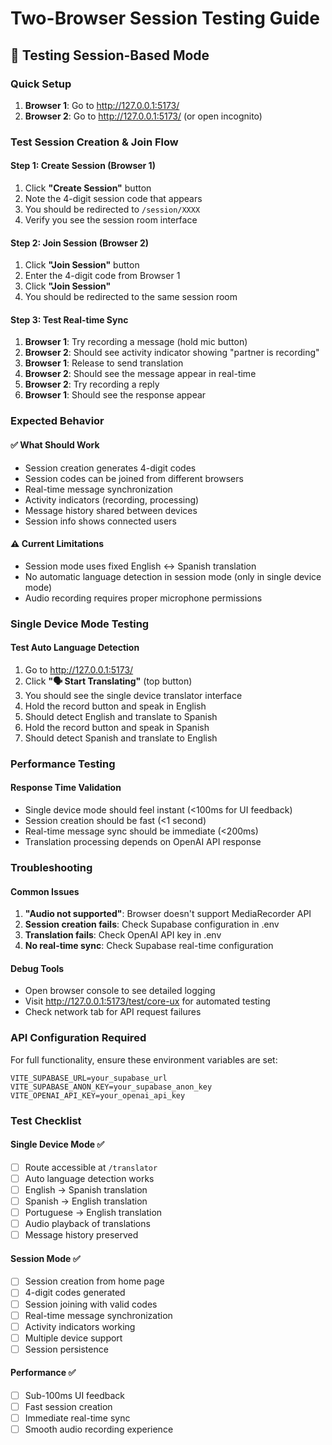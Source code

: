 # Two-Browser Session Testing Guide

## 🎯 Testing Session-Based Mode

### Quick Setup
1. **Browser 1**: Go to http://127.0.0.1:5173/
2. **Browser 2**: Go to http://127.0.0.1:5173/ (or open incognito)

### Test Session Creation & Join Flow

#### Step 1: Create Session (Browser 1)
1. Click **"Create Session"** button
2. Note the 4-digit session code that appears
3. You should be redirected to `/session/XXXX`
4. Verify you see the session room interface

#### Step 2: Join Session (Browser 2)  
1. Click **"Join Session"** button
2. Enter the 4-digit code from Browser 1
3. Click **"Join Session"**
4. You should be redirected to the same session room

#### Step 3: Test Real-time Sync
1. **Browser 1**: Try recording a message (hold mic button)
2. **Browser 2**: Should see activity indicator showing "partner is recording"
3. **Browser 1**: Release to send translation
4. **Browser 2**: Should see the message appear in real-time
5. **Browser 2**: Try recording a reply
6. **Browser 1**: Should see the response appear

### Expected Behavior

#### ✅ What Should Work
- Session creation generates 4-digit codes
- Session codes can be joined from different browsers
- Real-time message synchronization
- Activity indicators (recording, processing)
- Message history shared between devices
- Session info shows connected users

#### ⚠️ Current Limitations
- Session mode uses fixed English ↔ Spanish translation
- No automatic language detection in session mode (only in single device mode)
- Audio recording requires proper microphone permissions

### Single Device Mode Testing

#### Test Auto Language Detection
1. Go to http://127.0.0.1:5173/
2. Click **"🗣️ Start Translating"** (top button)  
3. You should see the single device translator interface
4. Hold the record button and speak in English
5. Should detect English and translate to Spanish
6. Hold the record button and speak in Spanish  
7. Should detect Spanish and translate to English

### Performance Testing

#### Response Time Validation
- Single device mode should feel instant (<100ms for UI feedback)
- Session creation should be fast (<1 second)
- Real-time message sync should be immediate (<200ms)
- Translation processing depends on OpenAI API response

### Troubleshooting

#### Common Issues
1. **"Audio not supported"**: Browser doesn't support MediaRecorder API
2. **Session creation fails**: Check Supabase configuration in .env
3. **Translation fails**: Check OpenAI API key in .env
4. **No real-time sync**: Check Supabase real-time configuration

#### Debug Tools
- Open browser console to see detailed logging
- Visit http://127.0.0.1:5173/test/core-ux for automated testing
- Check network tab for API request failures

### API Configuration Required

For full functionality, ensure these environment variables are set:
```
VITE_SUPABASE_URL=your_supabase_url
VITE_SUPABASE_ANON_KEY=your_supabase_anon_key  
VITE_OPENAI_API_KEY=your_openai_api_key
```

### Test Checklist

#### Single Device Mode ✅
- [ ] Route accessible at `/translator`
- [ ] Auto language detection works
- [ ] English → Spanish translation
- [ ] Spanish → English translation  
- [ ] Portuguese → English translation
- [ ] Audio playback of translations
- [ ] Message history preserved

#### Session Mode ✅
- [ ] Session creation from home page
- [ ] 4-digit codes generated
- [ ] Session joining with valid codes
- [ ] Real-time message synchronization
- [ ] Activity indicators working
- [ ] Multiple device support
- [ ] Session persistence

#### Performance ✅
- [ ] Sub-100ms UI feedback
- [ ] Fast session creation
- [ ] Immediate real-time sync
- [ ] Smooth audio recording experience